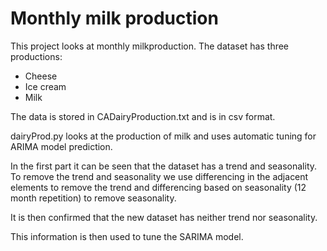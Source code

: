 # Monthly milk production

This project looks at monthly milkproduction. The dataset has three productions:
* Cheese
* Ice cream
* Milk

The data is stored in CADairyProduction.txt and is in csv format.

dairyProd.py looks at the production of milk and uses automatic tuning for ARIMA model prediction.

In the first part it can be seen that the dataset has a trend and seasonality. To remove the trend and seasonality we use differencing in the adjacent elements to remove the trend and differencing based on seasonality (12 month repetition) to remove seasonality.

It is then confirmed that the new dataset has neither trend nor seasonality.

This information is then used to tune the SARIMA model.